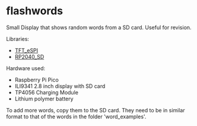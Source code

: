 # flashwords
 Small Display that shows random words from a SD card. Useful for revision.

Libraries:
- [TFT_eSPI](https://github.com/Bodmer/TFT_eSPI)
- [RP2040_SD](https://github.com/khoih-prog/RP2040_SD) 

Hardware used:
- Raspberry Pi Pico
- ILI9341 2.8 inch display with SD card
- TP4056 Charging Module
- Lithium polymer battery

To add more words, copy them to the SD card. They need to be in similar format to that of the words in the folder 'word_examples'.